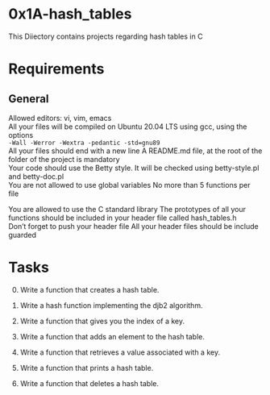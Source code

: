 # 0x1A-hash_tables  

This Diiectory contains projects regarding hash tables in C  

Requirements
============

General
-------

Allowed editors: vi, vim, emacs   
All your files will be compiled on Ubuntu 20.04 LTS using gcc, using the options   
```-Wall -Werror -Wextra -pedantic -std=gnu89```  
All your files should end with a new line A README.md file, at the root of the folder of the project is mandatory   
Your code should use the Betty style. It will be checked using betty-style.pl and betty-doc.pl   
You are not allowed to use global variables No more than 5 functions per file   

You are allowed to use the C standard library The prototypes of all your functions should be included in your header file called hash\_tables.h  
Don’t forget to push your header file All your header files should be include guarded  

# Tasks 
0.  Write a function that creates a hash table.  
  
1. Write a hash function implementing the djb2 algorithm.  
  
2. Write a function that gives you the index of a key.  
  
3. Write a function that adds an element to the hash table.  
  
4. Write a function that retrieves a value associated with a key.  
  
5. Write a function that prints a hash table.  
  
6. Write a function that deletes a hash table.  
  
 
